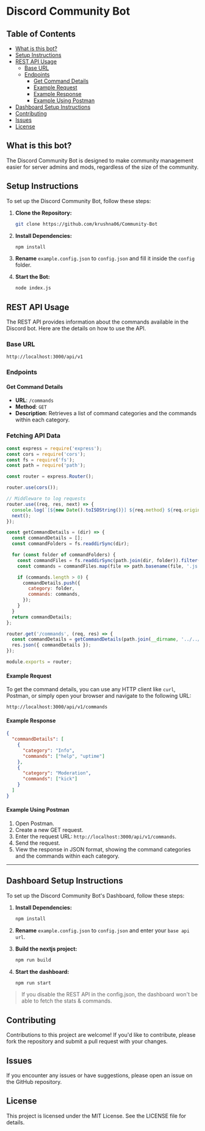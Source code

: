 # Discord Community Bot

## Table of Contents
- [What is this bot?](#what-is-this-bot)
- [Setup Instructions](#setup-instructions)
- [REST API Usage](#rest-api-usage)
  - [Base URL](#base-url)
  - [Endpoints](#endpoints)
    - [Get Command Details](#get-command-details)
    - [Example Request](#example-request)
    - [Example Response](#example-response)
    - [Example Using Postman](#example-using-postman)
- [Dashboard Setup Instructions](#dashboard-setup-instructions)
- [Contributing](#contributing)
- [Issues](#issues)
- [License](#license)

## What is this bot?
The Discord Community Bot is designed to make community management easier for server admins and mods, regardless of the size of the community.

## Setup Instructions
To set up the Discord Community Bot, follow these steps:

1. **Clone the Repository:**
   ```sh
   git clone https://github.com/krushna06/Community-Bot
   ```
   
2. **Install Dependencies:**
   ```sh
   npm install
   ```

3. **Rename** `example.config.json` to `config.json` and fill it inside the `config` folder.

4. **Start the Bot:**
   ```sh
   node index.js
   ```

## REST API Usage
The REST API provides information about the commands available in the Discord bot. Here are the details on how to use the API.

### Base URL
```
http://localhost:3000/api/v1
```

### Endpoints
#### Get Command Details
- **URL**: `/commands`
- **Method**: `GET`
- **Description**: Retrieves a list of command categories and the commands within each category.

### Fetching API Data

```javascript
const express = require('express');
const cors = require('cors');
const fs = require('fs');
const path = require('path');

const router = express.Router();

router.use(cors());

// Middleware to log requests
router.use((req, res, next) => {
  console.log(`[${new Date().toISOString()}] ${req.method} ${req.originalUrl}`);
  next();
});

const getCommandDetails = (dir) => {
  const commandDetails = [];
  const commandFolders = fs.readdirSync(dir);

  for (const folder of commandFolders) {
    const commandFiles = fs.readdirSync(path.join(dir, folder)).filter(file => file.endsWith('.js'));
    const commands = commandFiles.map(file => path.basename(file, '.js'));

    if (commands.length > 0) {
      commandDetails.push({
        category: folder,
        commands: commands,
      });
    }
  }
  return commandDetails;
};

router.get('/commands', (req, res) => {
  const commandDetails = getCommandDetails(path.join(__dirname, '../../commands'));
  res.json({ commandDetails });
});

module.exports = router;
```

#### Example Request
To get the command details, you can use any HTTP client like `curl`, Postman, or simply open your browser and navigate to the following URL:
```
http://localhost:3000/api/v1/commands
```

#### Example Response
```json
{
  "commandDetails": [
    {
      "category": "Info",
      "commands": ["help", "uptime"]
    },
    {
      "category": "Moderation",
      "commands": ["kick"]
    }
  ]
}
```

#### Example Using Postman
1. Open Postman.
2. Create a new GET request.
3. Enter the request URL: `http://localhost:3000/api/v1/commands`.
4. Send the request.
5. View the response in JSON format, showing the command categories and the commands within each category.

---

## Dashboard Setup Instructions
To set up the Discord Community Bot's Dashboard, follow these steps:

1. **Install Dependencies:**
   ```sh
   npm install
   ```

2. **Rename** `example.config.json` to `config.json` and enter your `base api url`.

3. **Build the nextjs project:**
   ```sh
   npm run build
   ```

4. **Start the dashboard:**
   ```sh
   npm run start
   ```

> If you disable the REST API in the config.json, the dashboard won't be able to fetch the stats & commands.

## Contributing
Contributions to this project are welcome! If you'd like to contribute, please fork the repository and submit a pull request with your changes.

## Issues
If you encounter any issues or have suggestions, please open an issue on the GitHub repository.

## License
This project is licensed under the MIT License. See the LICENSE file for details.